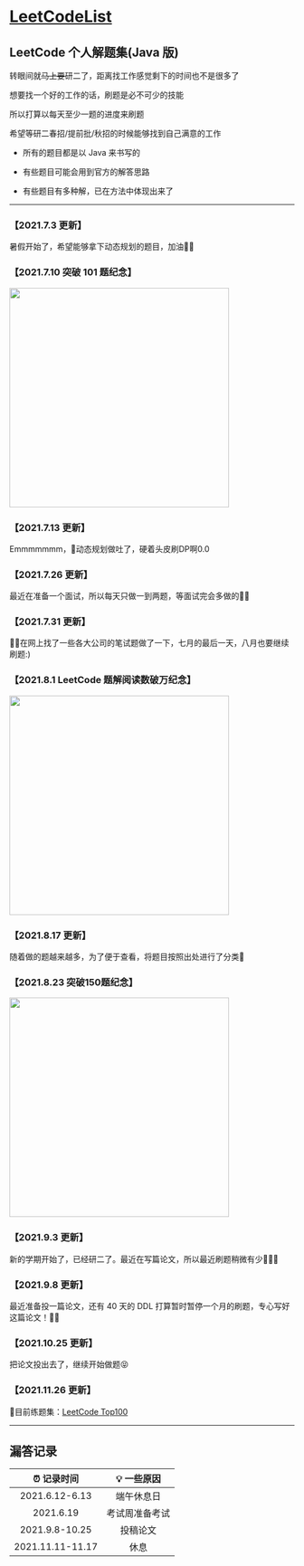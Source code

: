 # **[LeetCodeList](https://leetcode-cn.com/u/ihaoo/)**

## **LeetCode 个人解题集(Java 版)**

转眼间就~~马上要~~研二了，距离找工作感觉剩下的时间也不是很多了

想要找一个好的工作的话，刷题是必不可少的技能

所以打算以每天至少一题的进度来刷题

希望等研二春招/提前批/秋招的时候能够找到自己满意的工作

* 所有的题目都是以 Java 来书写的

* 有些题目可能会用到官方的解答思路

* 有些题目有多种解，已在方法中体现出来了 

***

### **【2021.7.3 更新】**  
暑假开始了，希望能够拿下动态规划的题目，加油💪🏻  
   
   
### **【2021.7.10 突破 101 题纪念】**  
<img src="https://z3.ax1x.com/2021/07/10/RzDqzT.md.png" width="388px">
   
### **【2021.7.13 更新】**
Emmmmmmm，🤔动态规划做吐了，硬着头皮刷DP啊0.0  
   
### **【2021.7.26 更新】**
最近在准备一个面试，所以每天只做一到两题，等面试完会多做的💪🏻  
   
### **【2021.7.31 更新】**  
🧑‍💻在网上找了一些各大公司的笔试题做了一下，七月的最后一天，八月也要继续刷题:)
   
### **【2021.8.1 LeetCode 题解阅读数破万纪念】**  
<img src="https://i.loli.net/2021/08/01/xM4f5Va2XcBUzYC.png" width="388px">
   
### **【2021.8.17 更新】**  
随着做的题越来越多，为了便于查看，将题目按照出处进行了分类🎒  
   
### **【2021.8.23 突破150题纪念】**
<img src="https://i.loli.net/2021/08/23/nGXYL9F7gykoxKB.png" width="388px">
   
### **【2021.9.3 更新】**
新的学期开始了，已经研二了。最近在写篇论文，所以最近刷题稍微有少🤷🏻‍♀️
     
### **【2021.9.8 更新】**  
最近准备投一篇论文，还有 40 天的 DDL 打算暂时暂停一个月的刷题，专心写好这篇论文！💪🏻
   
### **【2021.10.25 更新】**
把论文投出去了，继续开始做题😝
   
### **【2021.11.26 更新】**
📌目前练题集：[LeetCode Top100](https://github.com/iHa0/LeetCodeList/tree/master/Top100)


***

## **漏答记录**  

|  ⏰ 记录时间   | 💡 一些原因  |
|:----------:|:----------:|
| 2021.6.12-6.13  | 端午休息日 |
| 2021.6.19  | 考试周准备考试 |
|2021.9.8-10.25|投稿论文|
|2021.11.11-11.17|休息|
  

